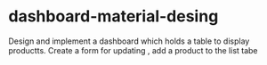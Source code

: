 # dashboard-material-desing
Design and implement a dashboard which holds a table to display productts. Create a form for updating , add a product to the list tabe
